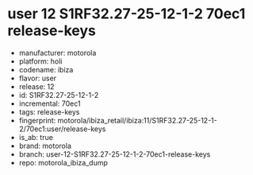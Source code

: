 # user 12 S1RF32.27-25-12-1-2 70ec1 release-keys
- manufacturer: motorola
- platform: holi
- codename: ibiza
- flavor: user
- release: 12
- id: S1RF32.27-25-12-1-2
- incremental: 70ec1
- tags: release-keys
- fingerprint: motorola/ibiza_retail/ibiza:11/S1RF32.27-25-12-1-2/70ec1:user/release-keys
- is_ab: true
- brand: motorola
- branch: user-12-S1RF32.27-25-12-1-2-70ec1-release-keys
- repo: motorola_ibiza_dump
